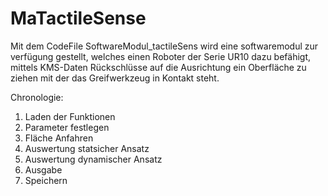 # MaTactileSense
Mit dem CodeFile SoftwareModul_tactileSens wird eine softwaremodul zur verfügung gestellt, welches einen Roboter der Serie UR10 dazu befähigt, mittels KMS-Daten Rückschlüsse auf die Ausrichtung ein Oberfläche zu ziehen mit der das Greifwerkzeug in Kontakt steht.

Chronologie:
1. Laden der Funktionen
2. Parameter festlegen
3. Fläche Anfahren
4. Auswertung statsicher Ansatz
5. Auswertung dynamischer Ansatz
6. Ausgabe
7. Speichern
